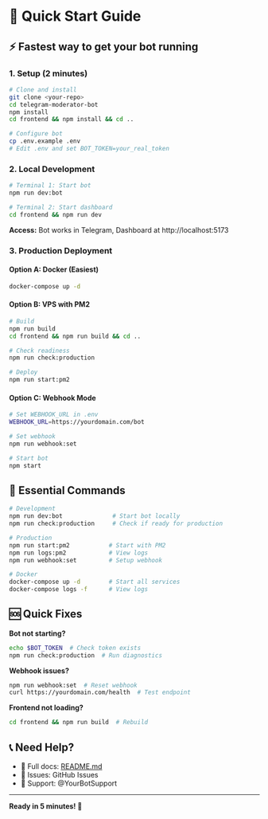 # 🚀 Quick Start Guide

## ⚡ Fastest way to get your bot running

### 1. Setup (2 minutes)

```bash
# Clone and install
git clone <your-repo>
cd telegram-moderator-bot
npm install
cd frontend && npm install && cd ..

# Configure bot
cp .env.example .env
# Edit .env and set BOT_TOKEN=your_real_token
```

### 2. Local Development

```bash
# Terminal 1: Start bot
npm run dev:bot

# Terminal 2: Start dashboard
cd frontend && npm run dev
```

**Access:** Bot works in Telegram, Dashboard at http://localhost:5173

### 3. Production Deployment

#### Option A: Docker (Easiest)
```bash
docker-compose up -d
```

#### Option B: VPS with PM2
```bash
# Build
npm run build
cd frontend && npm run build && cd ..

# Check readiness
npm run check:production

# Deploy
npm run start:pm2
```

#### Option C: Webhook Mode
```bash
# Set WEBHOOK_URL in .env
WEBHOOK_URL=https://yourdomain.com/bot

# Set webhook
npm run webhook:set

# Start bot
npm start
```

## 🔧 Essential Commands

```bash
# Development
npm run dev:bot              # Start bot locally
npm run check:production     # Check if ready for production

# Production
npm run start:pm2           # Start with PM2
npm run logs:pm2            # View logs
npm run webhook:set         # Setup webhook

# Docker
docker-compose up -d        # Start all services
docker-compose logs -f      # View logs
```

## 🆘 Quick Fixes

**Bot not starting?**
```bash
echo $BOT_TOKEN  # Check token exists
npm run check:production  # Run diagnostics
```

**Webhook issues?**
```bash
npm run webhook:set  # Reset webhook
curl https://yourdomain.com/health  # Test endpoint
```

**Frontend not loading?**
```bash
cd frontend && npm run build  # Rebuild
```

## 📞 Need Help?

- 📖 Full docs: [README.md](README.md)
- 🐛 Issues: GitHub Issues
- 💬 Support: @YourBotSupport

---

**Ready in 5 minutes! 🎉** 